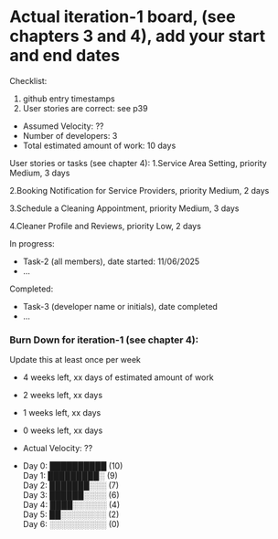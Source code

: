 # Actual iteration-1 board, (see chapters 3 and 4), add your start and end dates 

Checklist: 
1. github entry timestamps
2. User stories are correct: see p39

* Assumed Velocity: ?? 
* Number of developers: 3
* Total estimated amount of work: 10 days

User stories or tasks (see chapter 4):
1.Service Area Setting, priority Medium, 3 days

2.Booking Notification for Service Providers, priority Medium, 2 days

3.Schedule a Cleaning Appointment, priority Medium, 3 days

4.Cleaner Profile and Reviews, priority Low, 2 days

In progress:
* Task-2 (all members), date started: 11/06/2025
* ...

Completed:
* Task-3 (developer name or initials), date completed
* ...

### Burn Down for iteration-1 (see chapter 4):
Update this at least once per week
* 4 weeks left, xx days of estimated amount of work 
* 2 weeks left, xx days
* 1 weeks left, xx days
* 0 weeks left, xx days
* Actual Velocity: ??

* Day 0: ██████████ (10)  
Day 1: █████████░ (9)  
Day 2: ███████░░░ (7)  
Day 3: ██████░░░░ (6)  
Day 4: ████░░░░░░ (4)  
Day 5: ██░░░░░░░░ (2)  
Day 6: ░░░░░░░░░░ (0)  

